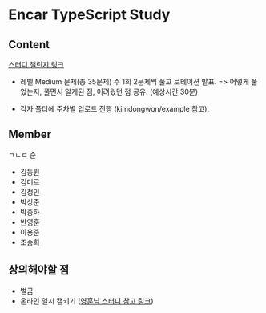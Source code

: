 # Encar TypeScript Study

## Content

[스터디 챌린지 링크](https://github.com/type-challenges/type-challenges)

- 레벨 Medium 문제(총 35문제) 주 1회 2문제씩 풀고 로테이션 발표. => 어떻게 풀었는지, 풀면서 알게된 점, 어려웠던 점 공유. (예상시간 30분)

- 각자 폴더에 주차별 업로드 진행 (kimdongwon/example 참고).

## Member

ㄱㄴㄷ 순

- 김동원
- 김미르
- 김정인
- 박상준
- 박종하
- 반영훈
- 이용준
- 조승희

## 상의해야할 점

- 벌금
- 온라인 일시 캠키기 ([영훈님 스터디 참고 링크](https://tech.kakaopay.com/post/frontend-study-journey/))